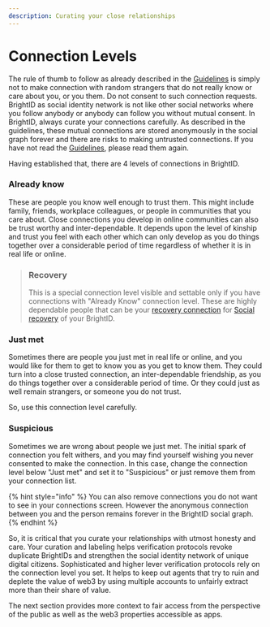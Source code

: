 ```yaml
---
description: Curating your close relationships
---
```


# Connection Levels

The rule of thumb to follow as already described in the [Guidelines](./#guidelines) is simply not to make connection with random strangers that do not really know or care about you, or you them. Do not consent to such connection requests. BrightID as social identity network is not like other social networks where you follow anybody or anybody can follow you without mutual consent. In BrightID, always curate your connections carefully. As described in the guidelines, these mutual connections are stored anonymously in the social graph forever and there are risks to making untrusted connections. If you have not read the [Guidelines](./#guidelines), please read them again.

Having established that, there are 4 levels of connections in BrightID.

### Already know

These are people you know well enough to trust them. This might include family, friends, workplace colleagues, or people in communities that you care about. Close connections you develop in online communities can also be trust worthy and inter-dependable. It depends upon the level of kinship and trust you feel with each other which can only develop as you do things together over a considerable period of time regardless of whether it is in real life or online.

> ### Recovery
>
> This is a special connection level visible and settable only if you have connections with "Already Know" connection level. These are highly dependable people that can be your [recovery connection](../../install/recover-move/social-recovery/#who-should-be-your-recovery-connections) for [Social recovery](../../install/recover-move/social-recovery/) of your BrightID.

### Just met

Sometimes there are people you just met in real life or online, and you would like for them to get to know you as you get to know them. They could turn into a close trusted connection, an inter-dependable friendship, as you do things together over a considerable period of time. Or they could just as well remain strangers, or someone you do not trust.

So, use this connection level carefully.

### Suspicious

Sometimes we are wrong about people we just met. The initial spark of connection you felt withers, and you may find yourself wishing you never consented to make the connection. In this case, change the connection level below "Just met" and set it to "Suspicious" or just remove them from your connection list.

{% hint style="info" %}
You can also remove connections you do not want to see in your connections screen. However the anonymous connection between you and the person remains forever in the BrightID social graph.
{% endhint %}

So, it is critical that you curate your relationships with utmost honesty and care. Your curation and labeling helps verification protocols revoke duplicate BrightIDs and strengthen the social identity network of unique digital citizens. Sophisticated and higher lever verification protocols rely on the connection level you set. It helps to keep out agents that try to ruin and deplete the value of web3 by using multiple accounts to unfairly extract more than their share of value.

The next section provides more context to fair access from the perspective of the public as well as the web3 properties accessible as apps.
